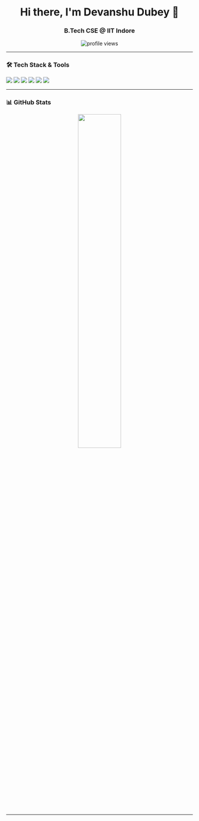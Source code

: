 <h1 align="center">Hi there, I'm Devanshu Dubey 👋</h1>
<h3 align="center">B.Tech CSE @ IIT Indore</h3>

<p align="center">
  <img src="https://komarev.com/ghpvc/?username=your-github-username&label=Profile%20Views&color=0e75b6&style=flat" alt="profile views" /> 
</p>

---

### 🛠 **Tech Stack & Tools**
<p align="left">
  <img src="https://img.shields.io/badge/C++-00599C?style=for-the-badge&logo=cplusplus&logoColor=white" />
  <img src="https://img.shields.io/badge/OpenGL-5586A4?style=for-the-badge&logo=opengl&logoColor=white" />
  <img src="https://img.shields.io/badge/Python-3776AB?style=for-the-badge&logo=python&logoColor=white" />
  <img src="https://img.shields.io/badge/Matplotlib-11557C?style=for-the-badge&logo=python&logoColor=white" />
  <img src="https://img.shields.io/badge/TensorFlow-FF6F00?style=for-the-badge&logo=tensorflow&logoColor=white" />
  <img src="https://img.shields.io/badge/PyTorch-EE4C2C?style=for-the-badge&logo=pytorch&logoColor=white" />
</p>

---

### 📊 **GitHub Stats**
<p align="center">
  <img width="48%" src="https://github-readme-stats.vercel.app/api?username=your-github-username&show_icons=true&theme=radical" />
</p>

---
